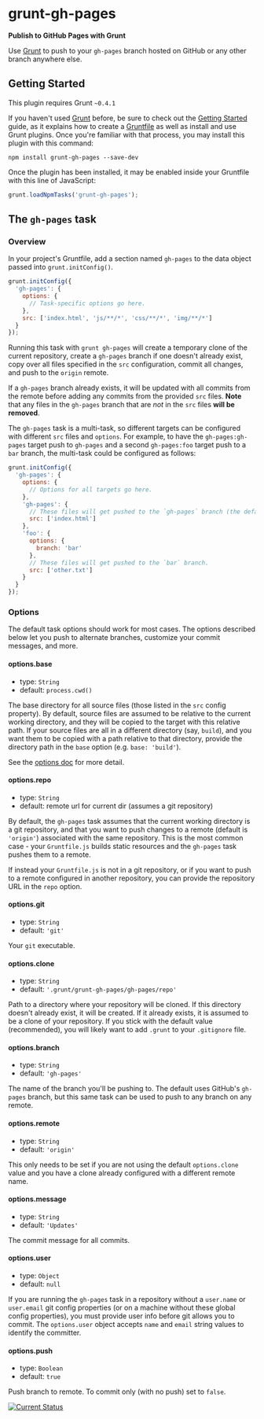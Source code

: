 # grunt-gh-pages
**Publish to GitHub Pages with Grunt**

Use [Grunt](http://gruntjs.com/) to push to your `gh-pages` branch hosted on GitHub or any other branch anywhere else.

## Getting Started
This plugin requires Grunt `~0.4.1`

If you haven't used [Grunt](http://gruntjs.com/) before, be sure to check out the [Getting Started](http://gruntjs.com/getting-started) guide, as it explains how to create a [Gruntfile](http://gruntjs.com/sample-gruntfile) as well as install and use Grunt plugins. Once you're familiar with that process, you may install this plugin with this command:

```shell
npm install grunt-gh-pages --save-dev
```

Once the plugin has been installed, it may be enabled inside your Gruntfile with this line of JavaScript:

```js
grunt.loadNpmTasks('grunt-gh-pages');
```

## The `gh-pages` task

### Overview
In your project's Gruntfile, add a section named `gh-pages` to the data object passed into `grunt.initConfig()`.

```js
grunt.initConfig({
  'gh-pages': {
    options: {
      // Task-specific options go here.
    },
    src: ['index.html', 'js/**/*', 'css/**/*', 'img/**/*']
  }
});
```

Running this task with `grunt gh-pages` will create a temporary clone of the current repository, create a `gh-pages` branch if one doesn't already exist, copy over all files specified in the `src` configuration, commit all changes, and push to the `origin` remote.

If a `gh-pages` branch already exists, it will be updated with all commits from the remote before adding any commits from the provided `src` files.  **Note** that any files in the `gh-pages` branch that are *not* in the `src` files **will be removed**.

The `gh-pages` task is a multi-task, so different targets can be configured with different `src` files and `options`.  For example, to have the `gh-pages:gh-pages` target push to `gh-pages` and a second `gh-pages:foo` target push to a `bar` branch, the multi-task could be configured as follows:

```js
grunt.initConfig({
  'gh-pages': {
    options: {
      // Options for all targets go here.
    },
    'gh-pages': {
      // These files will get pushed to the `gh-pages` branch (the default).
      src: ['index.html']
    },
    'foo': {
      options: {
        branch: 'bar'
      },
      // These files will get pushed to the `bar` branch.
      src: ['other.txt']
    }
  }
});
```


### Options

The default task options should work for most cases.  The options described below let you push to alternate branches, customize your commit messages, and more.

#### options.base
 * type: `String`
 * default: `process.cwd()`

The base directory for all source files (those listed in the `src` config property).  By default, source files are assumed to be relative to the current working directory, and they will be copied to the target with this relative path.  If your source files are all in a different directory (say, `build`), and you want them to be copied with a path relative to that directory, provide the directory path in the `base` option (e.g. `base: 'build'`).

See the [options doc](doc/options/#base) for more detail.

#### options.repo
 * type: `String`
 * default: remote url for current dir (assumes a git repository)

By default, the `gh-pages` task assumes that the current working directory is a git repository, and that you want to push changes to a remote (default is `'origin'`) associated with the same repository.  This is the most common case - your `Gruntfile.js` builds static resources and the `gh-pages` task pushes them to a remote.

If instead your `Gruntfile.js` is not in a git repository, or if you want to push to a remote configured in another repository, you can provide the repository URL in the `repo` option.

#### options.git
 * type: `String`
 * default: `'git'`

Your `git` executable.

#### options.clone
 * type: `String`
 * default: `'.grunt/grunt-gh-pages/gh-pages/repo'`

Path to a directory where your repository will be cloned.  If this directory doesn't already exist, it will be created.  If it already exists, it is assumed to be a clone of your repository.  If you stick with the default value (recommended), you will likely want to add `.grunt` to your `.gitignore` file.

#### options.branch
 * type: `String`
 * default: `'gh-pages'`

The name of the branch you'll be pushing to.  The default uses GitHub's `gh-pages` branch, but this same task can be used to push to any branch on any remote.

#### options.remote
 * type: `String`
 * default: `'origin'`

This only needs to be set if you are not using the default `options.clone` value and you have a clone already configured with a different remote name.

#### options.message
 * type: `String`
 * default: `'Updates'`

The commit message for all commits.

#### options.user
 * type: `Object`
 * default: `null`

If you are running the `gh-pages` task in a repository without a `user.name` or `user.email` git config properties (or on a machine without these global config properties), you must provide user info before git allows you to commit.  The `options.user` object accepts `name` and `email` string values to identify the committer.

#### options.push
 * type: `Boolean`
 * default: `true`

Push branch to remote.  To commit only (with no push) set to `false`.


[![Current Status](https://secure.travis-ci.org/tschaub/grunt-gh-pages.png?branch=master)](https://travis-ci.org/tschaub/grunt-gh-pages)
